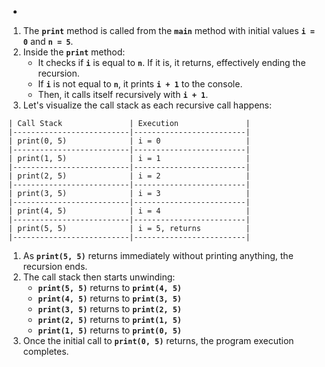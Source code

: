 - 
1. The **`print`** method is called from the **`main`** method with initial values **`i = 0`** and **`n = 5`**.
2. Inside the **`print`** method:
    - It checks if **`i`** is equal to **`n`**. If it is, it returns, effectively ending the recursion.
    - If **`i`** is not equal to **`n`**, it prints **`i + 1`** to the console.
    - Then, it calls itself recursively with **`i + 1`**.
3. Let's visualize the call stack as each recursive call happens:

```
| Call Stack               | Execution               |
|--------------------------|-------------------------|
| print(0, 5)              | i = 0                   |
|--------------------------|-------------------------|
| print(1, 5)              | i = 1                   |
|--------------------------|-------------------------|
| print(2, 5)              | i = 2                   |
|--------------------------|-------------------------|
| print(3, 5)              | i = 3                   |
|--------------------------|-------------------------|
| print(4, 5)              | i = 4                   |
|--------------------------|-------------------------|
| print(5, 5)              | i = 5, returns          |
|--------------------------|-------------------------|
```

1. As **`print(5, 5)`** returns immediately without printing anything, the recursion ends.
2. The call stack then starts unwinding:
    - **`print(5, 5)`** returns to **`print(4, 5)`**
    - **`print(4, 5)`** returns to **`print(3, 5)`**
    - **`print(3, 5)`** returns to **`print(2, 5)`**
    - **`print(2, 5)`** returns to **`print(1, 5)`**
    - **`print(1, 5)`** returns to **`print(0, 5)`**
3. Once the initial call to **`print(0, 5)`** returns, the program execution completes.